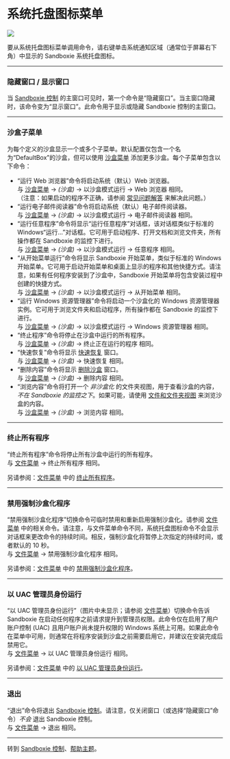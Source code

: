 # 系统托盘图标菜单

![](../Media/TrayPopupMenu.png)

要从系统托盘图标菜单调用命令，请右键单击系统通知区域（通常位于屏幕右下角）中显示的 Sandboxie 系统托盘图标。

* * *

### 隐藏窗口 / 显示窗口

当 [Sandboxie 控制](SandboxieControl.md) 的主窗口可见时，第一个命令是“隐藏窗口”。当主窗口隐藏时，该命令变为“显示窗口”。此命令用于显示或隐藏 Sandboxie 控制的主窗口。

* * *

### 沙盒子菜单

为每个定义的沙盒显示一个或多个子菜单。默认配置仅包含一个名为“DefaultBox”的沙盒，但可以使用 [沙盒菜单](SandboxMenu.md) 添加更多沙盒。每个子菜单包含以下命令：

*   “运行 Web 浏览器”命令将启动系统（默认）Web 浏览器。<br>
    与 [沙盒菜单](SandboxMenu.md) -> _(沙盒)_ -> 以沙盒模式运行 -> Web 浏览器 相同。<br>
    （注意：如果启动的程序不正确，请参阅 [常见问题解答](FrequentlyAskedQuestions.md#why-does-the-wrong-program-start-when-i-run-my-default-web-browser-sandboxed) 来解决此问题。）
*   “运行电子邮件阅读器”命令将启动系统（默认）电子邮件阅读器。<br>
    与 [沙盒菜单](SandboxMenu.md) -> _(沙盒)_ -> 以沙盒模式运行 -> 电子邮件阅读器 相同。
*   “运行任意程序”命令将显示“运行任意程序”对话框，该对话框类似于标准的 Windows“运行...”对话框。它可用于启动程序、打开文档和浏览文件夹，所有操作都在 Sandboxie 的监控下进行。<br>
    与 [沙盒菜单](SandboxMenu.md) -> _(沙盒)_ -> 以沙盒模式运行 -> 任意程序 相同。
*   “从开始菜单运行”命令将显示 Sandboxie 开始菜单，类似于标准的 Windows 开始菜单。它可用于启动开始菜单和桌面上显示的程序和其他快捷方式。请注意，如果有任何程序安装到了沙盒中，Sandboxie 开始菜单将包含安装过程中创建的快捷方式。<br>
    与 [沙盒菜单](SandboxMenu.md) -> _(沙盒)_ -> 以沙盒模式运行 -> 从开始菜单 相同。
*   “运行 Windows 资源管理器”命令将启动一个沙盒化的 Windows 资源管理器实例。它可用于浏览文件夹和启动程序，所有操作都在 Sandboxie 的监控下进行。<br>
    与 [沙盒菜单](SandboxMenu.md) -> _(沙盒)_ -> 以沙盒模式运行 -> Windows 资源管理器 相同。
*   “终止程序”命令将停止在沙盒中运行的所有程序。<br>
    与 [沙盒菜单](SandboxMenu.md) -> _(沙盒)_ -> 终止正在运行的程序 相同。
*   “快速恢复”命令将显示 [快速恢复](QuickRecovery.md) 窗口。<br>
    与 [沙盒菜单](SandboxMenu.md) -> _(沙盒)_ -> 快速恢复 相同。
*   “删除内容”命令将显示 [删除沙盒](DeleteSandbox.md) 窗口。<br>
    与 [沙盒菜单](SandboxMenu.md) -> _(沙盒)_ -> 删除内容 相同。
*   “浏览内容”命令将打开一个 _非沙盒化_ 的文件夹视图，用于查看沙盒的内容，_不在 Sandboxie 的监控之下_。如果可能，请使用 [文件和文件夹视图](FilesAndFoldersView.md) 来浏览沙盒的内容。<br>
    与 [沙盒菜单](SandboxMenu.md) -> _(沙盒)_ -> 浏览内容 相同。

* * *

### 终止所有程序

“终止所有程序”命令将停止所有沙盒中运行的所有程序。<br>
与 [文件菜单](FileMenu.md) -> 终止所有程序 相同。

另请参阅：[文件菜单](FileMenu.md) 中的 [终止所有程序](FileMenu.md#terminate-all-programs)。

* * *

### 禁用强制沙盒化程序

“禁用强制沙盒化程序”切换命令可临时禁用和重新启用强制沙盒化。请参阅 [文件菜单](FileMenu.md) 中的相关命令。请注意，与文件菜单命令不同，系统托盘图标命令不会显示对话框来更改命令的持续时间。相反，强制沙盒化将暂停上次指定的持续时间，或者默认的 10 秒。<br>
与 [文件菜单](FileMenu.md) -> 禁用强制沙盒化程序 相同。

另请参阅：[文件菜单](FileMenu.md) 中的 [禁用强制沙盒化程序](FileMenu.md#disable-forced-programs)。

* * *

### 以 UAC 管理员身份运行

“以 UAC 管理员身份运行”（图片中未显示；请参阅 [文件菜单](FileMenu.md)）切换命令告诉 Sandboxie 在启动任何程序之前请求提升到管理员权限。此命令仅在启用了用户账户控制 (UAC) 且用户账户尚未提升权限的 Windows 系统上可用。如果此命令在菜单中可用，则通常在将程序安装到沙盒之前需要启用它，并建议在安装完成后禁用它。<br>
与 [文件菜单](FileMenu.md) -> 以 UAC 管理员身份运行 相同。

另请参阅：[文件菜单](FileMenu.md) 中的 [以 UAC 管理员身份运行](FileMenu.md#run-as-uac-administrator)。

* * *

### 退出

“退出”命令将退出 [Sandboxie 控制](SandboxieControl.md)。请注意，仅关闭窗口（或选择“隐藏窗口”命令）_不会_ 退出 Sandboxie 控制。<br>
与 [文件菜单](FileMenu.md) -> 退出 相同。

* * *

转到 [Sandboxie 控制](SandboxieControl.md#menus)、[帮助主题](HelpTopics.md)。
